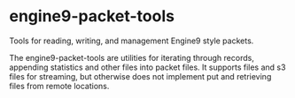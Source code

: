 # engine9-packet-tools
Tools for reading, writing, and management Engine9 style packets.

The engine9-packet-tools are utilities for iterating through
records, appending statistics and other files into packet files.
It supports files and s3 files for streaming, but otherwise does not implement put and retrieving files from remote locations.
